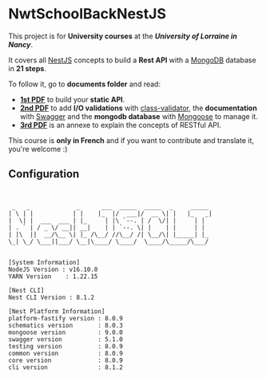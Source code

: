 # NwtSchoolBackNestJS

This project is for **University courses** at the ***University of Lorraine in Nancy***.

It covers all [NestJS](https://nestjs.com) concepts to build a **Rest API** with a [MongoDB](https://docs.mongodb.com/) database in **21 steps**.

To follow it, go to **documents folder** and read:

- [**1st PDF**](https://github.com/akanass/nwt-school-back-nestjs/blob/master/documents/1%20-%20Les%20Nouvelles%20Technologies%20du%20Web%20-%20Back%20-%20Part%201.pdf) to build your **static API**.
- [**2nd PDF**](https://github.com/akanass/nwt-school-back-nestjs/blob/master/documents/2%20-%20Les%20Nouvelles%20Technologies%20du%20Web%20-%20Back%20-%20Part%202.pdf) to add **I/O validations** with [class-validator](https://docs.nestjs.com/techniques/validation), the **documentation** with [Swagger](https://docs.nestjs.com/recipes/swagger) and the **mongodb database** with [Mongoose](https://docs.nestjs.com/techniques/mongodb) to manage it.
- [**3rd PDF**](https://github.com/akanass/nwt-school-back-nestjs/blob/master/documents/3%20-%20Les%20Nouvelles%20Technologies%20du%20Web%20-%20Back%20-%20Restful.pdf) is an annexe to explain the concepts of RESTful API.

This course is **only in French** and if you want to contribute and translate it, you're welcome :)


## Configuration
<pre><code>

 _   _             _      ___  _____  _____  _     _____
| \ | |           | |    |_  |/  ___|/  __ \| |   |_   _|
|  \| |  ___  ___ | |_     | |\ `--. | /  \/| |     | |
| . ` | / _ \/ __|| __|    | | `--. \| |    | |     | |
| |\  ||  __/\__ \| |_ /\__/ //\__/ /| \__/\| |_____| |_
\_| \_/ \___||___/ \__|\____/ \____/  \____/\_____/\___/


[System Information]
NodeJS Version : v16.10.0
YARN Version    : 1.22.15 

[Nest CLI]
Nest CLI Version : 8.1.2 

[Nest Platform Information]
platform-fastify version : 8.0.9
schematics version       : 8.0.3
mongoose version         : 9.0.0
swagger version          : 5.1.0
testing version          : 8.0.9
common version           : 8.0.9
core version             : 8.0.9
cli version              : 8.1.2

</code></pre>
